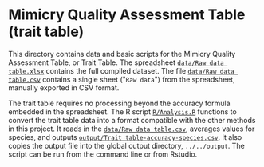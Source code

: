 # Mimicry Quality Assessment Table (trait table)


This directory contains data and basic scripts for the Mimicry Quality Assessment Table, or Trait Table. The spreadsheet [`data/Raw data table.xlsx`](data/Raw%20data%20table.xlsx) contains the full compiled dataset. The file [`data/Raw data table.csv`](data/Raw%20data%20table.csv) contains a single sheet ("`Raw data`") from the spreadsheet, manually exported in CSV format.

The trait table requires no processing beyond the accuracy formula embedded in the spreadsheet. The R script [`R/Analysis.R`](R/Analysis.R) functions to convert the trait table data into a format compatible with the other methods in this project. It reads in the [`data/Raw data table.csv`](data/Raw%20data%20table.csv), averages values for species, and outputs [`output/Trait table-accuracy-species.csv`](output/Trait%20table-accuracy-species.csv). It also copies the output file into the global output directory, `../../output`. The script can be run from the command line or from Rstudio.